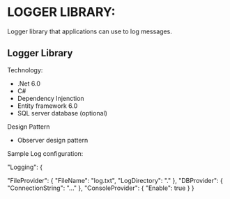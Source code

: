 # LOGGER LIBRARY:
Logger library that applications can use to log messages. 

## Logger Library

Technology:
* .Net 6.0
* C#
* Dependency Injenction
* Entity framework 6.0
* SQL server database (optional)

Design Pattern
* Observer design pattern

Sample Log configuration:

  "Logging": {

   "FileProvider": {
     "FileName": "log.txt",
     "LogDirectory": "."
   },
   "DBProvider": {
     "ConnectionString": "..."
   },
   "ConsoleProvider": {
     "Enable": true
   }
 }
